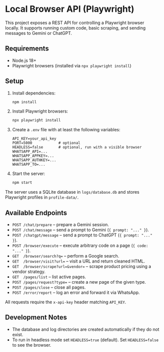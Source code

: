 # Local Browser API (Playwright)

This project exposes a REST API for controlling a Playwright browser locally. It supports running custom code, basic scraping, and sending messages to Gemini or ChatGPT.

## Requirements

- Node.js 18+
- Playwright browsers (installed via `npx playwright install`)

## Setup

1. Install dependencies:
   ```bash
   npm install
   ```
2. Install Playwright browsers:
   ```bash
   npx playwright install
   ```
3. Create a `.env` file with at least the following variables:
   ```env
   API_KEY=your_api_key
   PORT=5000            # optional
   HEADLESS=false       # optional, run with a visible browser
   WHATSAPP_API=...
   WHATSAPP_APPKEY=...
   WHATSAPP_AUTHKEY=...
   WHATSAPP_TO=...
   ```
4. Start the server:
   ```bash
   npm start
   ```

The server uses a SQLite database in `logs/database.db` and stores Playwright profiles in `profile-data/`.

## Available Endpoints

- `POST /chat/prepare` – prepare a Gemini session.
- `POST /chat/message` – send a prompt to Gemini (`{ prompt: "..." }`).
- `POST /chatgpt/message` – send a prompt to ChatGPT (`{ prompt: "..." }`).
- `POST /browser/execute` – execute arbitrary code on a page (`{ code: "..." }`).
- `GET  /browser/search?q=` – perform a Google search.
- `GET  /browser/visit?url=` – visit a URL and return cleaned HTML.
- `GET  /browser/scrape?url=&vendor=` – scrape product pricing using a vendor strategy.
- `GET  /pages/list` – list active pages.
- `POST /pages/request?type=` – create a new page of the given type.
- `POST /pages/close` – close all pages.
- `POST /error/report` – log an error and forward it via WhatsApp.

All requests require the `x-api-key` header matching `API_KEY`.

## Development Notes

- The database and log directories are created automatically if they do not exist.
- To run in headless mode set `HEADLESS=true` (default). Set `HEADLESS=false` to see the browser.

